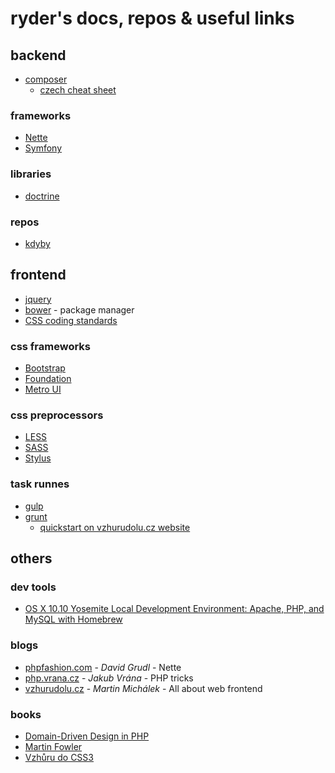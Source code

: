 # ryder's docs, repos & useful links

## backend
- [composer](https://getcomposer.org/doc/)
  - [czech cheat sheet](composer-cheat-sheet-cs.md)

### frameworks
- [Nette](https://doc.nette.org/cs/)
- [Symfony](https://symfony.com/doc/current/index.html)

### libraries
- [doctrine](http://docs.doctrine-project.org/projects/doctrine-orm/en/latest/)

### repos
- [kdyby](https://github.com/kdyby)

## frontend
- [jquery](http://api.jquery.com)
- [bower](https://bower.io) - package manager
- [CSS coding standards](https://github.com/airbnb/css)

### css frameworks
- [Bootstrap](http://getbootstrap.com)
- [Foundation](http://foundation.zurb.com)
- [Metro UI](https://metroui.org.ua)

### css preprocessors
- [LESS](http://lesscss.org)
- [SASS](http://sass-lang.com)
- [Stylus](http://stylus-lang.com)

### task runnes
- [gulp](https://github.com/gulpjs/gulp/blob/master/docs/getting-started.md)
- [grunt](http://gruntjs.com/getting-started)
  - [quickstart on vzhurudolu.cz website](http://www.vzhurudolu.cz/prirucka/grunt)

## others

### dev tools
- [OS X 10.10 Yosemite Local Development Environment: Apache, PHP, and MySQL with Homebrew](https://echo.co/blog/os-x-1010-yosemite-local-development-environment-apache-php-and-mysql-homebrew)

### blogs
- [phpfashion.com](https://phpfashion.com) - _David Grudl_ - Nette
- [php.vrana.cz](http://php.vrana.cz) - _Jakub Vrána_ - PHP tricks
- [vzhurudolu.cz](http://www.vzhurudolu.cz) - _Martin Michálek_ - All about web frontend

### books
- [Domain-Driven Design in PHP](https://leanpub.com/ddd-in-php)
- [Martin Fowler](http://martinfowler.com/books/)
- [Vzhůru do CSS3](http://www.vzhurudolu.cz/ebook)
